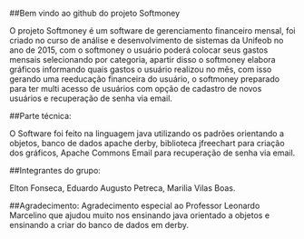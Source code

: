 ##Bem vindo ao github do projeto Softmoney

O projeto Softmoney é um software de gerenciamento financeiro mensal, foi criado no curso de análise e 
desenvolvimento de sistemas da Unifeob no ano de 2015, com o softmoney o usuário poderá colocar seus gastos 
mensais selecionando por categoria, apartir disso o softmoney elabora gráficos informando quais gastos o usuário 
realizou no mês, com isso gerando uma reeducação financeira do usuário, o softmoney preparado para ter multi acesso 
de usuários com opção de cadastro de novos usuários e recuperação de senha via email.

##Parte técnica:

O Software foi feito na linguagem java utilizando os padrões orientando a objetos, banco de dados apache derby,
biblioteca jfreechart para criação dos gráficos, Apache Commons Email para recuperação de senha via email.

##Integrantes do grupo:

Elton Fonseca, Eduardo Augusto Petreca, Marilia Vilas Boas.

##Agradecimento:
Agradecimento especial ao Professor Leonardo Marcelino que ajudou muito nos ensinando java orientado a objetos e ensinando 
a criar do banco de dados em derby.

